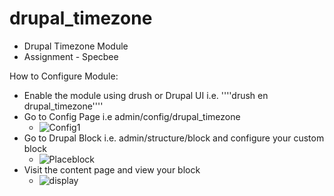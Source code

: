 # drupal_timezone
 - Drupal Timezone Module
 - Assignment - Specbee


How to Configure Module:
- Enable the module using drush or Drupal UI i.e. ''''drush en drupal_timezone''''
- Go to Config Page i.e admin/config/drupal_timezone
   - ![Config1](https://github.com/rishabjasrotia/drupal_timezone/assets/33950743/a2cba06d-ab1f-4f31-ae90-b6f54bb0a147)
- Go to Drupal Block i.e. admin/structure/block and configure your custom block
   - ![Placeblock](https://github.com/rishabjasrotia/drupal_timezone/assets/33950743/656050ba-fc56-4237-ac8b-11c2c0ba66b1)
- Visit the content page and view your block
   - ![display](https://github.com/rishabjasrotia/drupal_timezone/assets/33950743/343f648a-5d0c-4d16-b346-0c6b4e82d1e5)




  

